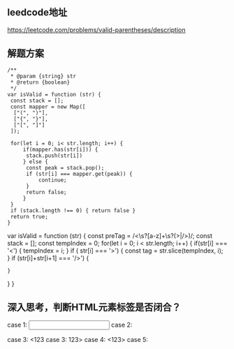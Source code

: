 ## leedcode地址
https://leetcode.com/problems/valid-parentheses/description

## 解题方案
```
/**
 * @param {string} str
 * @return {boolean}
 */
var isValid = function (str) {
 const stack = [];
 const mapper = new Map([
  ["(", ")"],
  ["{", "}"],
  ["[", "]"]
 ]);

 for(let i = 0; i< str.length; i++) {
     if(mapper.has(str[i])) {
      stack.push(str[i])
     } else {
      const peak = stack.pop();
      if (str[i] === mapper.get(peak)) {
          continue;
      }
      return false;
     }
 }
 if (stack.length !== 0) { return false }
 return true;
}

```

var isValid = function (str) {
  const preTag = /<\s?[a-z]+\s?(>|/>)/;
  const stack = [];
  const tempIndex = 0;
  for(let i = 0; i < str.length; i++) {
    if(str[i] === '<') {
      tempIndex = i;
    }
    if ( str[i] === '>') {
      const tag = str.slice(tempIndex, i);
    }
    if (str[i]+str[i+1] === '/>') {

    }
  }
}

## 深入思考，判断HTML元素标签是否闭合？
case 1: <input />
case 2: <div></div>
case 3: <span><123</span>
case 3: <span>123></span>
case 4: <span><123></span>
case 5: <span><sgy/></span>